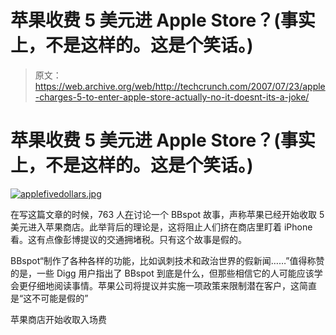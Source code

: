 # 苹果收费 5 美元进 Apple Store？(事实上，不是这样的。这是个笑话。)

> 原文：<https://web.archive.org/web/http://techcrunch.com/2007/07/23/apple-charges-5-to-enter-apple-store-actually-no-it-doesnt-its-a-joke/>

# 苹果收费 5 美元进 Apple Store？(事实上，不是这样的。这是个笑话。)

[![applefivedollars.jpg](img/fb74e438ee81bfe4dfc7c0a88e0181d2.png)](https://web.archive.org/web/20210302054404/http://old.crunchgear.com/wp-content/uploads/applefivedollars.jpg "applefivedollars.jpg")

在写这篇文章的时候，763 人[在](https://web.archive.org/web/20210302054404/http://digg.com/apple/Apple_Store_to_Begin_Charging_Entrance_Fee)讨论一个 BBspot 故事，声称苹果已经开始收取 5 美元进入苹果商店。此举背后的理论是，这将阻止人们挤在商店里盯着 iPhone 看。这有点像彭博提议的交通拥堵税。只有这个故事是假的。

BBspot“制作了各种各样的功能，比如讽刺技术和政治世界的假新闻……”值得称赞的是，一些 Digg 用户指出了 BBspot 到底是什么，但那些相信它的人可能应该学会更仔细地阅读事情。苹果公司将提议并实施一项政策来限制潜在客户，这简直是“这不可能是假的”

苹果商店开始收取入场费